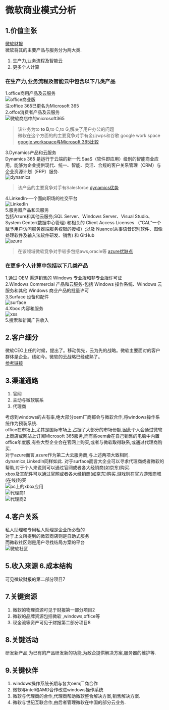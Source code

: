 # 微软商业模式分析

## 1.价值主张

[微软财报](https://www.sec.gov/ix?doc=/Archives/edgar/data/789019/000156459022026876/msft-10k_20220630.htm#ITEM_7_MANAGEMENTS_DISCUSSION_ANALYSIS_F)  
微软将其的主要产品与服务分为两大类.  

1. 生产力,业务流程及智能云
2. 更多个人计算

### 在生产力,业务流程及智能云中包含以下几类产品

1.office商用产品及云服务  
![office商业版](./office%E5%95%86%E4%B8%9A%E7%89%88.png)  
注:office 365已更名为Microsoft 365  
2.offce消费者产品及云服务  
![微软商店中的microsoft365](./offce%E4%B8%AA%E4%BA%BA%E7%89%88.png)  

>该业务为to **to B**,to C,to G,解决了用户办公的问题  
>微软在这个方面的的主要竞争对手有金山wps和谷歌 google work space  
>[google workspace与Microsoft 365比较](https://www.kocpc.com.tw/archives/367529)

3.Dynamics产品和云服务  
Dynamics 365 是运行于云端的新一代 SaaS（软件即应用）级别的智能商业应用，能够为企业提供现代、统一、智能、灵活、合规的客户关系管理（CRM）与企业资源计划（ERP）服务.  
![dynamics](./dynamics.jpg)  

>该产品的主要竞争对手有Salesforce
>[dynamics优势](http://cloud.idcquan.com/yzx/161726.shtml)

4.LinkedIn-一个面向职场的社交平台  
![LinkedIn](./linkedin.png)  
5.服务器产品和云服务  
包括Azure和其他云服务;SQL Server、Windows Server、Visual Studio、System Center(数据中心管理) 和相关的 Client Access Licenses （“CAL”一个赋予用户访问服务器端服务权限的授权）;以及 Nuance(从事语音识别软件、图像处理软件及输入法软件研发、销售) 和 GitHub  
![azure](./azure.png)  

>在该领域微软竞争对手较多包括aws,oracle等
>[azure优缺点](https://www.vsdiffer.com/proscons/pros-and-cons-of-azure.html)

### 在更多个人计算中包括以下几类产品

1.通过 OEM 渠道销售的 Windows 专业版和非专业版许可证  
2.Windows Commercial 产品和云服务-包括 Windows 操作系统、Windows 云服务和其他 Windows 商业产品的批量许可  
3.Surface 设备和配件  
![surface](./surface-pro-9.png)  
4.Xbox 内容和服务  
![xss](./xss.png)  
5.搜索和新闻广告收入  

## 2.客户细分

微软CEO上任的时候，提出了。移动优先，云为先的战略。微软主要面对的客户群体是企业。线如今。微软的云战略已经成熟了。  
[参考链接](https://www.zhihu.com/question/447609526/answer/1763418426)  

## 3.渠道通路

1. 官网
2. 主动与微软联系
3. 代理商

考虑到windows的占有率,绝大部分oem厂商都会与微软合作,将windows操作系统作为预装系统.  
office在市场上,尤其是国际市场上,占据了大部分的市场份额,因此个人会通过微软上商店或网站上订阅Microsoft 365服务,而有些oem会在自己销售的电脑中内置office年度版,有些大型企业会在官网上购买,或者与微软取得联系,或通过代理商购买.  
对于azure而言,azure作为第二大云服务商,与上述两项大致相同.
dynamics,LinkedIn同样如此.
对于surface而言大企业可以寻求代理商或者微软的帮助,对于个人来说则可以通过官网或者各大经销商(如京东)购买.  
xbox及其配件可以通过官网或者各大经销商(如京东)购买.游戏则在官方游戏商城(在线)购买  
![pc上的xbox应用](./xbox.png)  
![代理商1](./%E4%BB%A3%E7%90%86%E5%95%86.png)  
![代理商2](./%E4%BB%A3%E7%90%86%E5%95%862.png)  

## 4.客户关系

私人助理和专用私人助理是企业所必备的  
对于上文所提到的微软商店则是自助式服务  
而微软社区则是用户寻找结局方案的平台  
![微软社区](./%E5%BE%AE%E8%BD%AF%E7%A4%BE%E5%8C%BA.png)  

## 5.收入来源 6.成本结构

可见微软财报的第二部分项目7  

## 7.关键资源

1. 微软的物理资源可见于财报第一部分项目2
2. 微软的品牌资源包括微软 ,windows,office等
3. 现金流等资产可见于财报第二部分项目8

## 8.关键活动

研发新产品,为已有的产品研发新的功能,为政企提供解决方案,服务器的维护等.

## 9.关键伙伴

1. windows操作系统长期与各大oem厂商合作
2. 微软与intel和AMD合作改进windows操作系统
3. 微软与代理商的合作,代理商帮助微软整合解决方案,销售解决方案.
4. 微软与世纪互联合作,由后者管理微软在中国的部分云业务.